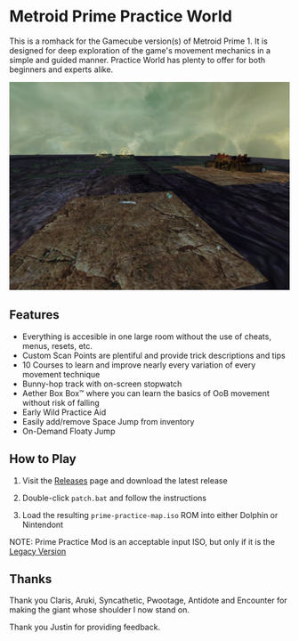 # Metroid Prime Practice World

This is a romhack for the Gamecube version(s) of Metroid Prime 1. It is designed for deep exploration of the game's movement mechanics in a simple and guided manner. Practice World has plenty to offer for both beginners and experts alike.

![img01](/img/img01.png)

## Features

- Everything is accesible in one large room without the use of cheats, menus, resets, etc.
- Custom Scan Points are plentiful and provide trick descriptions and tips
- 10 Courses to learn and improve nearly every variation of every movement technique
- Bunny-hop track with on-screen stopwatch
- Aether Box Box™ where you can learn the basics of OoB movement without risk of falling
- Early Wild Practice Aid
- Easily add/remove Space Jump from inventory
- On-Demand Floaty Jump

## How to Play

1) Visit the [Releases](https://github.com/toasterparty/prime-practice-world/releases) page and download the latest release

2) Double-click `patch.bat` and follow the instructions

3) Load the resulting `prime-practice-map.iso` ROM into either Dolphin or Nintendont

NOTE: Prime Practice Mod is an acceptable input ISO, but only if it is the [Legacy Version](https://practice.metroidprime.run)

## Thanks

Thank you Claris, Aruki, Syncathetic, Pwootage, Antidote and Encounter for making the giant whose shoulder I now stand on.

Thank you Justin for providing feedback.
